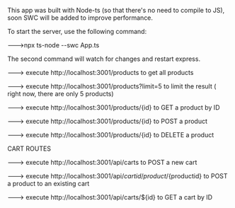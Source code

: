 This app was built with Node-ts (so that there's no need to compile to JS), soon SWC will be added to improve performance.

To start the server, use the following command:

--->npx ts-node --swc App.ts

The second command will watch for changes and restart express.

---> execute http://localhost:3001/products to get all products

---> execute http://localhost:3001/products?limit=5 to limit the result ( right now, there are only 5 products)

---> execute http://localhost:3001/products/{id} to GET a product by ID

---> execute http://localhost:3001/products/{id} to POST a product

---> execute http://localhost:3001/products/{id} to DELETE a product

CART ROUTES

---> execute http://localhost:3001/api/carts to POST a new cart

---> execute http://localhost:3001/api/${cartid}/product/${productid} to POST a product to an existing cart

---> execute http://localhost:3001/api/carts/${id} to GET a cart by ID
